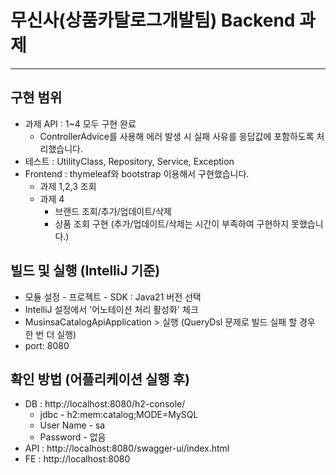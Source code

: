 # 무신사(상품카탈로그개발팀) Backend 과제

---
## 구현 범위
 - 과제 API : 1~4 모두 구현 완료
   - ControllerAdvice를 사용해 에러 발생 시 실패 사유를 응답값에 포함하도록 처리했습니다. 
 - 테스트 : UtilityClass, Repository, Service, Exception
 - Frontend : thymeleaf와 bootstrap 이용해서 구현했습니다.
   - 과제 1,2,3 조회
   - 과제 4
     - 브랜드 조회/추가/업데이트/삭제
     - 상품 조회 구현 (추가/업데이트/삭제는 시간이 부족하여 구현하지 못했습니다.)

## 빌드 및 실행 (IntelliJ 기준)
  - 모듈 설정 - 프로젝트 - SDK : Java21 버전 선택
  - IntelliJ 설정에서 '어노테이션 처리 활성화' 체크
  - MusinsaCatalogApiApplication > 실행 (QueryDsl 문제로 빌드 실패 할 경우 한 번 더 실행)
  - port: 8080

## 확인 방법 (어플리케이션 실행 후)
  - DB : http://localhost:8080/h2-console/
    - jdbc - h2:mem:catalog;MODE=MySQL
    - User Name - sa
    - Password - 없음
  - API : http://localhost:8080/swagger-ui/index.html
  - FE : http://localhost:8080